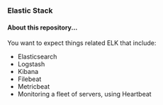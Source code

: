 ### Elastic Stack

#### About this repository...
You want to expect things related ELK that include:<br>
- Elasticsearch 
- Logstash
- Kibana
- Filebeat 
- Metricbeat  
- Monitoring a fleet of servers, using Heartbeat